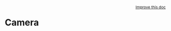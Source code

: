 <a style="float:right;font-size:12px;" href="http://github.com/driftyco/ionic-native/edit/master/src/@ionic-native/plugins/camera/index.ts#L85">
  Improve this doc
</a>

# Camera
